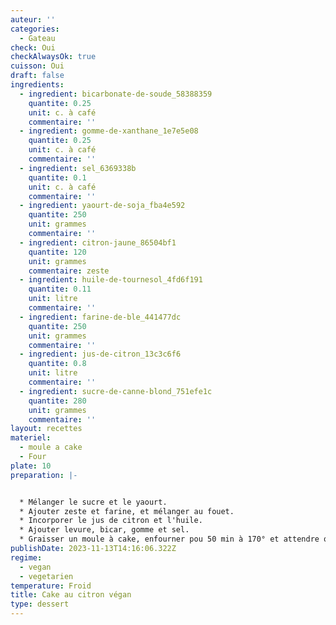 ```yaml
---
auteur: ''
categories:
  - Gateau
check: Oui
checkAlwaysOk: true
cuisson: Oui
draft: false
ingredients:
  - ingredient: bicarbonate-de-soude_58388359
    quantite: 0.25
    unit: c. à café
    commentaire: ''
  - ingredient: gomme-de-xanthane_1e7e5e08
    quantite: 0.25
    unit: c. à café
    commentaire: ''
  - ingredient: sel_6369338b
    quantite: 0.1
    unit: c. à café
    commentaire: ''
  - ingredient: yaourt-de-soja_fba4e592
    quantite: 250
    unit: grammes
    commentaire: ''
  - ingredient: citron-jaune_86504bf1
    quantite: 120
    unit: grammes
    commentaire: zeste
  - ingredient: huile-de-tournesol_4fd6f191
    quantite: 0.11
    unit: litre
    commentaire: ''
  - ingredient: farine-de-ble_441477dc
    quantite: 250
    unit: grammes
    commentaire: ''
  - ingredient: jus-de-citron_13c3c6f6
    quantite: 0.8
    unit: litre
    commentaire: ''
  - ingredient: sucre-de-canne-blond_751efe1c
    quantite: 280
    unit: grammes
    commentaire: ''
layout: recettes
materiel:
  - moule a cake
  - Four
plate: 10
preparation: |-


  * Mélanger le sucre et le yaourt.
  * Ajouter zeste et farine, et mélanger au fouet.
  * Incorporer le jus de citron et l'huile.
  * Ajouter levure, bicar, gomme et sel.
  * Graisser un moule à cake, enfourner pou 50 min à 170° et attendre que ça refroidisse avant de démouler.
publishDate: 2023-11-13T14:16:06.322Z
regime:
  - vegan
  - vegetarien
temperature: Froid
title: Cake au citron végan
type: dessert
---
```

